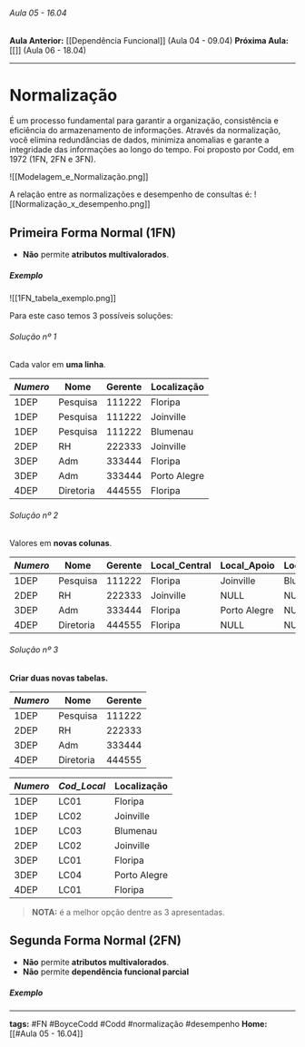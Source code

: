 ###### Aula 05 - 16.04
**Aula Anterior:** [[Dependência Funcional]] (Aula 04 - 09.04)
**Próxima Aula:** [[]] (Aula 06 - 18.04)

---
# Normalização
É um processo fundamental para garantir a organização, consistência e eficiência do armazenamento de informações. Através da normalização, você elimina redundâncias de dados, minimiza anomalias e garante a integridade das informações ao longo do tempo. Foi proposto por Codd, em 1972 (1FN, 2FN e 3FN).

![[Modelagem_e_Normalização.png]]

A relação entre as normalizações e desempenho de consultas é:
![[Normalização_x_desempenho.png]]

## Primeira Forma Normal (1FN)
- **Não** permite **atributos multivalorados**.
##### Exemplo

![[1FN_tabela_exemplo.png]]

Para este caso temos 3 possíveis soluções:
###### Solução nº 1
Cada valor em **uma linha**.

| ***Numero*** | Nome      | Gerente | Localização  |
| ------------ | --------- | ------- | ------------ |
| 1DEP         | Pesquisa  | 111222  | Floripa      |
| 1DEP         | Pesquisa  | 111222  | Joinville    |
| 1DEP         | Pesquisa  | 111222  | Blumenau     |
| 2DEP         | RH        | 222333  | Joinville    |
| 3DEP         | Adm       | 333444  | Floripa      |
| 3DEP         | Adm       | 333444  | Porto Alegre |
| 4DEP         | Diretoria | 444555  | Floripa      |

###### Solução nº 2
Valores em **novas colunas**.

| ***Numero*** | Nome      | Gerente | Local_Central | Local_Apoio  | Local_Urgencia |
| ------------ | --------- | ------- | ------------- | ------------ | -------------- |
| 1DEP         | Pesquisa  | 111222  | Floripa       | Joinville    | Blumenau       |
| 2DEP         | RH        | 222333  | Joinville     | NULL         | NULL           |
| 3DEP         | Adm       | 333444  | Floripa       | Porto Alegre | NULL           |
| 4DEP         | Diretoria | 444555  | Floripa       | NULL         | NULL           |
###### Solução nº 3
**Criar duas novas tabelas.**

| ***Numero*** | Nome      | Gerente |
| ------------ | --------- | ------- |
| 1DEP         | Pesquisa  | 111222  |
| 2DEP         | RH        | 222333  |
| 3DEP         | Adm       | 333444  |
| 4DEP         | Diretoria | 444555  |

| ***Numero*** | ***Cod_Local*** | Localização  |
| ------------ | --------------- | ------------ |
| 1DEP         | LC01            | Floripa      |
| 1DEP         | LC02            | Joinville    |
| 1DEP         | LC03            | Blumenau     |
| 2DEP         | LC02            | Joinville    |
| 3DEP         | LC01            | Floripa      |
| 3DEP         | LC04            | Porto Alegre |
| 4DEP         | LC01            | Floripa      |


> **NOTA:** é a melhor opção dentre as 3 apresentadas.

## Segunda Forma Normal (2FN)
- **Não** permite **atributos multivalorados**.
- **Não** permite **dependência funcional parcial**

##### Exemplo


---
**tags:** #FN #BoyceCodd #Codd #normalização #desempenho 
**Home:** [[#Aula 05 - 16.04]]